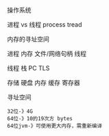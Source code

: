 操作系统

进程 vs 线程 process tread

内存的寻址空间

进程 
	内存 文件/网络句柄 线程

线程 
	栈 PC TLS
	
存储
	硬盘 内存 缓存 寄存器
	
寻址空间

    32位-》4G
    64位-》10的19次方 bytes
    64位jvm-》可使用更大内存，需重新编译
	
 
